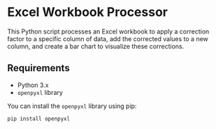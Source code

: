 # Excel Workbook Processor

This Python script processes an Excel workbook to apply a correction factor to a specific column of data, add the corrected values to a new column, and create a bar chart to visualize these corrections.

## Requirements

- Python 3.x
- `openpyxl` library

You can install the `openpyxl` library using pip:

```bash
pip install openpyxl

